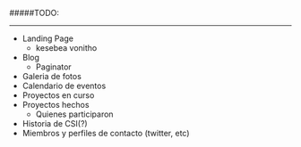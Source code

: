 #####TODO:
****************
* Landing Page
	- kesebea vonitho
* Blog
	- Paginator
* Galeria de fotos
* Calendario de eventos
* Proyectos en curso
* Proyectos hechos
	- Quienes participaron
* Historia de CSI(?)
* Miembros y perfiles de contacto (twitter, etc)
